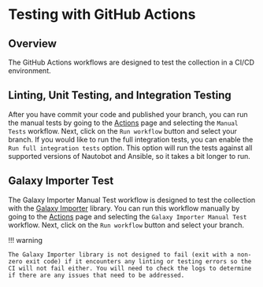 # Testing with GitHub Actions

## Overview

The GitHub Actions workflows are designed to test the collection in a CI/CD environment.

## Linting, Unit Testing, and Integration Testing

After you have commit your code and published your branch, you can run the manual tests by going to the [Actions](https://github.com/networktocode/nautobot-ansible/actions) page and selecting the `Manual Tests` workflow. Next, click on the `Run workflow` button and select your branch. If you would like to run the full integration tests, you can enable the `Run full integration tests` option. This option will run the tests against all supported versions of Nautobot and Ansible, so it takes a bit longer to run.

## Galaxy Importer Test

The Galaxy Importer Manual Test workflow is designed to test the collection with the [Galaxy Importer](https://github.com/ansible/galaxy-importer) library. You can run this workflow manually by going to the [Actions](https://github.com/networktocode/nautobot-ansible/actions) page and selecting the `Galaxy Importer Manual Test` workflow. Next, click on the `Run workflow` button and select your branch.

!!! warning

    The Galaxy Importer library is not designed to fail (exit with a non-zero exit code) if it encounters any linting or testing errors so the CI will not fail either. You will need to check the logs to determine if there are any issues that need to be addressed.
